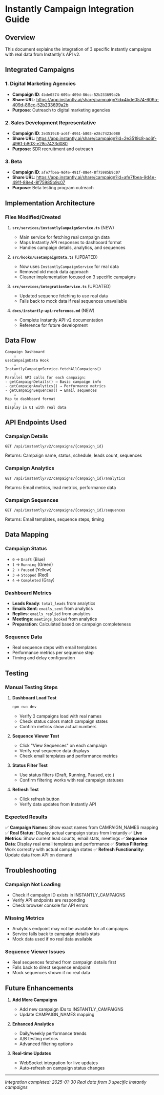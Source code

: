 # Instantly Campaign Integration Guide

## Overview

This document explains the integration of 3 specific Instantly campaigns with real data from Instantly's API v2.

## Integrated Campaigns

### 1. Digital Marketing Agencies
- **Campaign ID**: `4bde0574-609a-409d-86cc-52b233699a2b`
- **Share URL**: https://app.instantly.ai/share/campaign?id=4bde0574-609a-409d-86cc-52b233699a2b
- **Purpose**: Outreach to digital marketing agencies

### 2. Sales Development Representative
- **Campaign ID**: `2e3519c8-ac6f-4961-b803-e28c7423d080`
- **Share URL**: https://app.instantly.ai/share/campaign?id=2e3519c8-ac6f-4961-b803-e28c7423d080
- **Purpose**: SDR recruitment and outreach

### 3. Beta
- **Campaign ID**: `afe7fbea-9d4e-491f-88e4-8f75985b9c07`
- **Share URL**: https://app.instantly.ai/share/campaign?id=afe7fbea-9d4e-491f-88e4-8f75985b9c07
- **Purpose**: Beta testing program outreach

## Implementation Architecture

### Files Modified/Created

1. **`src/services/instantlyCampaignService.ts`** (NEW)
   - Main service for fetching real campaign data
   - Maps Instantly API responses to dashboard format
   - Handles campaign details, analytics, and sequences

2. **`src/hooks/useCampaignData.ts`** (UPDATED)
   - Now uses `InstantlyCampaignService` for real data
   - Removed old mock data approach
   - Cleaner implementation focused on 3 specific campaigns

3. **`src/services/integrationService.ts`** (UPDATED)
   - Updated sequence fetching to use real data
   - Falls back to mock data if real sequences unavailable

4. **`docs/instantly-api-reference.md`** (NEW)
   - Complete Instantly API v2 documentation
   - Reference for future development

## Data Flow

```
Campaign Dashboard
    ↓
useCampaignData Hook
    ↓
InstantlyCampaignService.fetchAllCampaigns()
    ↓
Parallel API calls for each campaign:
- getCampaignDetails() → Basic campaign info
- getCampaignAnalytics() → Performance metrics
- getCampaignSequences() → Email sequences
    ↓
Map to dashboard format
    ↓
Display in UI with real data
```

## API Endpoints Used

### Campaign Details
```
GET /api/instantly/v2/campaigns/{campaign_id}
```
Returns: Campaign name, status, schedule, leads count, sequences

### Campaign Analytics
```
GET /api/instantly/v2/campaigns/{campaign_id}/analytics
```
Returns: Email metrics, lead metrics, performance data

### Campaign Sequences
```
GET /api/instantly/v2/campaigns/{campaign_id}/sequences
```
Returns: Email templates, sequence steps, timing

## Data Mapping

### Campaign Status
- `0` → `Draft` (Blue)
- `1` → `Running` (Green)
- `2` → `Paused` (Yellow)
- `3` → `Stopped` (Red)
- `4` → `Completed` (Gray)

### Dashboard Metrics
- **Leads Ready**: `total_leads` from analytics
- **Emails Sent**: `emails_sent` from analytics
- **Replies**: `emails_replied` from analytics
- **Meetings**: `meetings_booked` from analytics
- **Preparation**: Calculated based on campaign completeness

### Sequence Data
- Real sequence steps with email templates
- Performance metrics per sequence step
- Timing and delay configuration

## Testing

### Manual Testing Steps

1. **Dashboard Load Test**
   ```bash
   npm run dev
   ```
   - Verify 3 campaigns load with real names
   - Check status colors match campaign states
   - Confirm metrics show actual numbers

2. **Sequence Viewer Test**
   - Click "View Sequences" on each campaign
   - Verify real sequence data displays
   - Check email templates and performance metrics

3. **Status Filter Test**
   - Use status filters (Draft, Running, Paused, etc.)
   - Confirm filtering works with real campaign statuses

4. **Refresh Test**
   - Click refresh button
   - Verify data updates from Instantly API

### Expected Results

✅ **Campaign Names**: Show exact names from CAMPAIGN_NAMES mapping
✅ **Real Status**: Display actual campaign status from Instantly
✅ **Live Metrics**: Show current lead counts, email stats, meetings
✅ **Sequence Data**: Display real email templates and performance
✅ **Status Filtering**: Work correctly with actual campaign states
✅ **Refresh Functionality**: Update data from API on demand

## Troubleshooting

### Campaign Not Loading
- Check if campaign ID exists in INSTANTLY_CAMPAIGNS
- Verify API endpoints are responding
- Check browser console for API errors

### Missing Metrics
- Analytics endpoint may not be available for all campaigns
- Service falls back to campaign details stats
- Mock data used if no real data available

### Sequence Viewer Issues
- Real sequences fetched from campaign details first
- Falls back to direct sequence endpoint
- Mock sequences shown if no real data

## Future Enhancements

1. **Add More Campaigns**
   - Add new campaign IDs to INSTANTLY_CAMPAIGNS
   - Update CAMPAIGN_NAMES mapping

2. **Enhanced Analytics**
   - Daily/weekly performance trends
   - A/B testing metrics
   - Advanced filtering options

3. **Real-time Updates**
   - WebSocket integration for live updates
   - Auto-refresh on campaign status changes

---

*Integration completed: 2025-01-30*
*Real data from 3 specific Instantly campaigns*